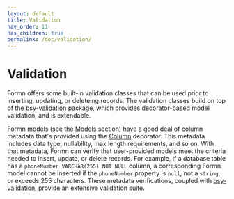 ```yaml
---
layout: default
title: Validation
nav_order: 11
has_children: true
permalink: /doc/validation/
---
```


# Validation

Formn offers some built-in validation classes that can be used prior to
inserting, updating, or deleteing records.  The validation classes build on top
of the [bsy-validation](https://github.com/benbotto/bsy-validation/tree/2.x.x)
package, which provides decorator-based model validation, and is extendable.

Formn models (see the [Models](../models/) section) have a good deal of column
metadata that's provided using the
[Column](../../api-doc/latest/globals.html#column) decorator.  This metadata
includes data type, nullability, max length requirements, and so on.  With that
metadata, Formn can verify that user-provided models meet the criteria needed
to insert, update, or delete records.  For example, if a database table has a
`phoneNumber VARCHAR(255) NOT NULL` column, a corresponding Formn model cannot
be inserted if the `phoneNumber` property is `null`, not a `string`, or exceeds
255 characters.  These metadata verifications, coupled with
[bsy-validation](https://github.com/benbotto/bsy-validation/tree/2.x.x), provide
an extensive validation suite.

